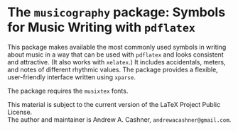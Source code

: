 # The `musicography` package: Symbols for Music Writing with `pdflatex`

This package makes available the most commonly used symbols in writing about
music in a way that can be used with `pdflatex` and looks consistent and
attractive. (It also works with `xelatex`.)
It includes accidentals, meters, and notes of different rhythmic values.
The package provides a flexible, user-friendly interface written using `xparse`.

The package requires the `musixtex` fonts.

This material is subject to the current version of the LaTeX Project Public
License.  
The author and maintainer is Andrew A. Cashner, `andrewacashner@gmail.com`.
